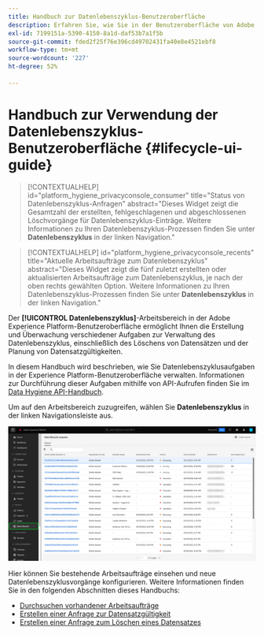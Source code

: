 ```yaml
---
title: Handbuch zur Datenlebenszyklus-Benutzeroberfläche
description: Erfahren Sie, wie Sie in der Benutzeroberfläche von Adobe Experience Platform Datenlebenszyklusaufgaben verwalten.
exl-id: 7199151a-5390-4150-8a1d-daf53b7a1f5b
source-git-commit: fded2f25f76e396cd49702431fa40e8e4521ebf8
workflow-type: tm+mt
source-wordcount: '227'
ht-degree: 52%

---
```


# Handbuch zur Verwendung der Datenlebenszyklus-Benutzeroberfläche {#lifecycle-ui-guide}

>[!CONTEXTUALHELP]
>id="platform_hygiene_privacyconsole_consumer"
>title="Status von Datenlebenszyklus-Anfragen"
>abstract="Dieses Widget zeigt die Gesamtzahl der erstellten, fehlgeschlagenen und abgeschlossenen Löschvorgänge für Datenlebenszyklus-Einträge. Weitere Informationen zu Ihren Datenlebenszyklus-Prozessen finden Sie unter **Datenlebenszyklus** in der linken Navigation."

>[!CONTEXTUALHELP]
>id="platform_hygiene_privacyconsole_recents"
>title="Aktuelle Arbeitsaufträge zum Datenlebenszyklus"
>abstract="Dieses Widget zeigt die fünf zuletzt erstellten oder aktualisierten Arbeitsaufträge zum Datenlebenszyklus, je nach der oben rechts gewählten Option. Weitere Informationen zu Ihren Datenlebenszyklus-Prozessen finden Sie unter **Datenlebenszyklus** in der linken Navigation."

Der **[!UICONTROL Datenlebenszyklus]**-Arbeitsbereich in der Adobe Experience Platform-Benutzeroberfläche ermöglicht Ihnen die Erstellung und Überwachung verschiedener Aufgaben zur Verwaltung des Datenlebenszyklus, einschließlich des Löschens von Datensätzen und der Planung von Datensatzgültigkeiten.

In diesem Handbuch wird beschrieben, wie Sie Datenlebenszyklusaufgaben in der Experience Platform-Benutzeroberfläche verwalten. Informationen zur Durchführung dieser Aufgaben mithilfe von API-Aufrufen finden Sie im [Data Hygiene API-Handbuch](../api/overview.md).

Um auf den Arbeitsbereich zuzugreifen, wählen Sie **Datenlebenszyklus** in der linken Navigationsleiste aus.

![Der [!UICONTROL Datenlebenszyklus]-Arbeitsbereich in der Experience Platform-Benutzeroberfläche mit [!UICONTROL Datenlebenszyklus] im linken Navigationsbereich.](../images/ui/overview/home.png)

Hier können Sie bestehende Arbeitsaufträge einsehen und neue Datenlebenszyklusvorgänge konfigurieren. Weitere Informationen finden Sie in den folgenden Abschnitten dieses Handbuchs:

* [Durchsuchen vorhandener Arbeitsaufträge](./browse.md)
* [Erstellen einer Anfrage zur Datensatzgültigkeit](./dataset-expiration.md)
* [Erstellen einer Anfrage zum Löschen eines Datensatzes](./record-delete.md)
